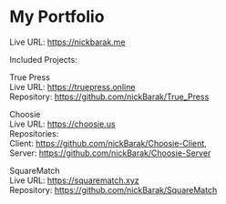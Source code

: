 # My Portfolio

Live URL: https://nickbarak.me

Included Projects:

True Press  
Live URL: https://truepress.online  
Repository: https://github.com/nickBarak/True_Press

Choosie  
Live URL: https://choosie.us  
Repositories:  
 Client: https://github.com/nickBarak/Choosie-Client,  
 Server: https://github.com/nickBarak/Choosie-Server

SquareMatch  
Live URL: https://squarematch.xyz  
Repository: https://github.com/nickBarak/SquareMatch
